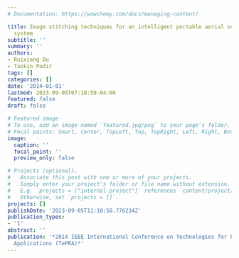 ```yaml
---
# Documentation: https://wowchemy.com/docs/managing-content/

title: Image stitching techniques for an intelligent portable aerial surveillance
  system
subtitle: ''
summary: ''
authors:
- Ruixiang Du
- Taskin Padir
tags: []
categories: []
date: '2014-01-01'
lastmod: 2023-09-05T07:18:59-04:00
featured: false
draft: false

# Featured image
# To use, add an image named `featured.jpg/png` to your page's folder.
# Focal points: Smart, Center, TopLeft, Top, TopRight, Left, Right, BottomLeft, Bottom, BottomRight.
image:
  caption: ''
  focal_point: ''
  preview_only: false

# Projects (optional).
#   Associate this post with one or more of your projects.
#   Simply enter your project's folder or file name without extension.
#   E.g. `projects = ["internal-project"]` references `content/project/deep-learning/index.md`.
#   Otherwise, set `projects = []`.
projects: []
publishDate: '2023-09-05T11:18:58.776234Z'
publication_types:
- '1'
abstract: ''
publication: '*2014 IEEE International Conference on Technologies for Practical Robot
  Applications (TePRA)*'
---
```

